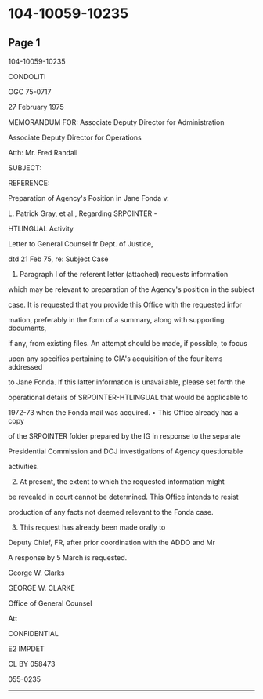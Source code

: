 # 104-10059-10235

## Page 1

104-10059-10235

CONDOLITI

OGC 75-0717

27 February 1975

MEMORANDUM FOR: Associate Deputy Director for Administration

Associate Deputy Director for Operations

Atth: Mr. Fred Randall

SUBJECT:

REFERENCE:

Preparation of Agency's Position in Jane Fonda v.

L. Patrick Gray, et al., Regarding SRPOINTER -

HTLINGUAL Activity

Letter to General Counsel fr Dept. of Justice,

dtd 21 Feb 75, re: Subject Case

1. Paragraph I of the referent letter (attached) requests information

which may be relevant to preparation of the Agency's position in the subject

case. It is requested that you provide this Office with the requested infor

mation, preferably in the form of a summary, along with supporting documents,

if any, from existing files. An attempt should be made, if possible, to focus

upon any specifics pertaining to CIA's acquisition of the four items addressed

to Jane Fonda. If this latter information is unavailable, please set forth the

operational details of SRPOINTER-HTLINGUAL that would be applicable to

1972-73 when the Fonda mail was acquired. • This Office already has a copy

of the SRPOINTER folder prepared by the IG in response to the separate

Presidential Commission and DOJ investigations of Agency questionable

activities.

2. At present, the extent to which the requested information might

be revealed in court cannot be determined. This Office intends to resist

production of any facts not deemed relevant to the Fonda case.

3. This request has already been made orally to

Deputy Chief, FR, after prior coordination with the ADDO and Mr

A response by 5 March is requested.

George W. Clarks

GEORGE W. CLARKE

Office of General Counsel

Att

CONFIDENTIAL

E2 IMPDET

CL BY 058473

055-0235

---

